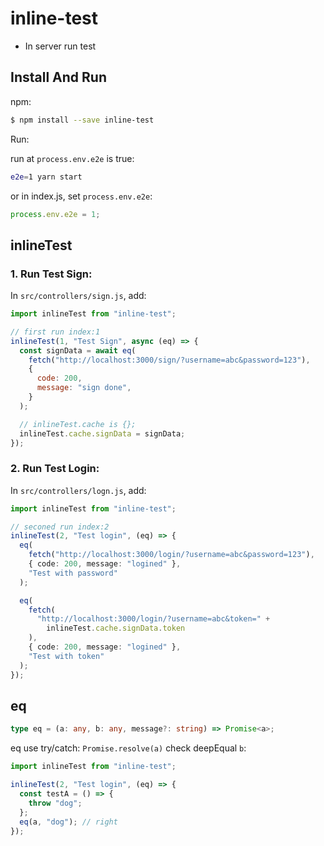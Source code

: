 # inline-test

- In server run test

## Install And Run

npm:

```sh
$ npm install --save inline-test
```

Run:

run at `process.env.e2e` is true:

```sh
e2e=1 yarn start
```

or in index.js, set `process.env.e2e`:

```js
process.env.e2e = 1;
```

## inlineTest

### 1. Run Test Sign:

In `src/controllers/sign.js`, add:

```js
import inlineTest from "inline-test";

// first run index:1
inlineTest(1, "Test Sign", async (eq) => {
  const signData = await eq(
    fetch("http://localhost:3000/sign/?username=abc&password=123"),
    {
      code: 200,
      message: "sign done",
    }
  );

  // inlineTest.cache is {};
  inlineTest.cache.signData = signData;
});
```

### 2. Run Test Login:

In `src/controllers/logn.js`, add:

```ts
import inlineTest from "inline-test";

// seconed run index:2
inlineTest(2, "Test login", (eq) => {
  eq(
    fetch("http://localhost:3000/login/?username=abc&password=123"),
    { code: 200, message: "logined" },
    "Test with password"
  );

  eq(
    fetch(
      "http://localhost:3000/login/?username=abc&token=" +
        inlineTest.cache.signData.token
    ),
    { code: 200, message: "logined" },
    "Test with token"
  );
});
```

## eq

```ts
type eq = (a: any, b: any, message?: string) => Promise<a>;
```

eq use try/catch: `Promise.resolve(a)` check deepEqual `b`:

```ts
import inlineTest from "inline-test";

inlineTest(2, "Test login", (eq) => {
  const testA = () => {
    throw "dog";
  };
  eq(a, "dog"); // right
});
```
